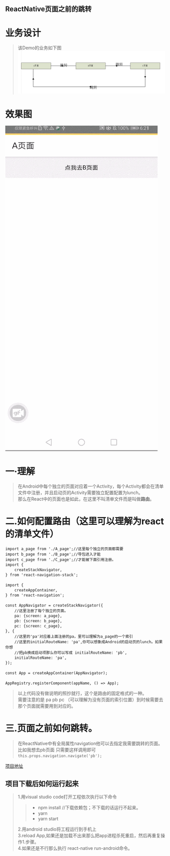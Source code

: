 ## ReactNative页面之前的跳转
# 业务设计
> 该Demo的业务如下图
> ![Alt](https://github.com/LuffyHope/ReactDemo3/blob/master/demo3.png)

# 效果图
![Alt](https://github.com/LuffyHope/ReactDemo3/blob/master/page_go.gif)

# 一·理解
> 在Android中每个独立的页面对应着一个Activity，每个Activity都会在清单文件中注册，并且启动页的Activity需要独立配置配置为lunch。</br>
> 那么在React中的页面也是如此，在这里不叫清单文件而是叫做**路由**。

# 二.如何配置路由（这里可以理解为react的清单文件）
```
import a_page from './A_page';//这里每个独立的页面都需要
import b_page from './B_page';//导包进入才能
import c_page from './C_page';//才能被下面引用注册。
import {
    createStackNavigator,
} from 'react-navigation-stack';

import {
    createAppContainer,
} from 'react-navigation';

const AppNavigator = createStackNavigator({
    //这里注册了每个独立的页面。
    pa: {screen: a_page},
    pb: {screen: b_page},
    pc: {screen: c_page},
}, {
    //这里的'pa'对应着上面注册的pa，里可以理解为a_page的一个索引
    //这里的initialRouteName: 'pa',你可以想象成Android的启动页的lunch。如果你想
    //把pb换成启动项那么你可以写成 initialRouteName: 'pb',
    initialRouteName: 'pa',
});

const App = createAppContainer(AppNavigator);

AppRegistry.registerComponent(appName, () => App);
```
> 以上代码没有做说明的照抄就行，这个是路由的固定格式的一种。</br>
> 需要注意的是 pa pb pc （可以理解为没有页面的索引位置）到时候需要去那个页面就需要用到对应的。

# 三.页面之前如何跳转。
> 在ReactNative中有全局属性navigation他可以去指定我需要跳转的页面。</br>
> 比如我想去pb页面 只需要这样调用即可``` this.props.navigation.navigate('pb'); ```


[项目地址](https://github.com/LuffyHope/ReactDemo3)

## 项目下载后如何运行起来
> 1.用visual studio code打开工程依次执行以下命令
>> - npm install  //下载依赖包；不下载的话运行不起来。
>> - yarn
>> - yarn start
>
> 2.用android studio将工程运行到手机上</br>
> 3.reload App,如果还是加载不出来那么把app进程杀死重启，然后再重复操作1.步骤。</br>
> 4.如果还是不行那么执行 react-native run-android命令。
